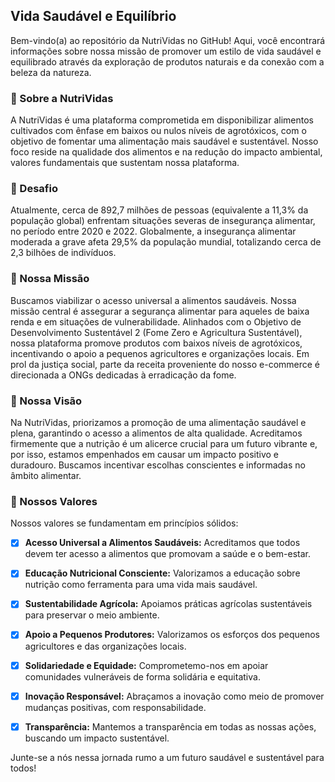 ## Vida Saudável e Equilíbrio
Bem-vindo(a) ao repositório da NutriVidas no GitHub! Aqui, você encontrará informações sobre nossa missão de promover um estilo de vida saudável e equilibrado através da exploração de produtos naturais e da conexão com a beleza da natureza.

### 🌱 Sobre a NutriVidas 
A NutriVidas é uma plataforma comprometida em disponibilizar alimentos cultivados com ênfase em baixos ou nulos níveis de agrotóxicos, com o objetivo de fomentar uma alimentação mais saudável e sustentável. Nosso foco reside na qualidade dos alimentos e na redução do impacto ambiental, valores fundamentais que sustentam nossa plataforma.

### 🚀 Desafio
Atualmente, cerca de 892,7 milhões de pessoas (equivalente a 11,3% da população global) enfrentam situações severas de insegurança alimentar, no período entre 2020 e 2022. Globalmente, a insegurança alimentar moderada a grave afeta 29,5% da população mundial, totalizando cerca de 2,3 bilhões de indivíduos.

### 🎯 Nossa Missão
Buscamos viabilizar o acesso universal a alimentos saudáveis. Nossa missão central é assegurar a segurança alimentar para aqueles de baixa renda e em situações de vulnerabilidade. Alinhados com o Objetivo de Desenvolvimento Sustentável 2 (Fome Zero e Agricultura Sustentável), nossa plataforma promove produtos com baixos níveis de agrotóxicos, incentivando o apoio a pequenos agricultores e organizações locais. Em prol da justiça social, parte da receita proveniente do nosso e-commerce é direcionada a ONGs dedicadas à erradicação da fome.

### 💪 Nossa Visão
Na NutriVidas, priorizamos a promoção de uma alimentação saudável e plena, garantindo o acesso a alimentos de alta qualidade. Acreditamos firmemente que a nutrição é um alicerce crucial para um futuro vibrante e, por isso, estamos empenhados em causar um impacto positivo e duradouro. Buscamos incentivar escolhas conscientes e informadas no âmbito alimentar.

### 📜 Nossos Valores
Nossos valores se fundamentam em princípios sólidos:

- [x] **Acesso Universal a Alimentos Saudáveis:** Acreditamos que todos devem ter acesso a alimentos que promovam a saúde e o bem-estar.  

- [x] **Educação Nutricional Consciente:** Valorizamos a educação sobre nutrição como ferramenta para uma vida mais saudável.  

- [x] **Sustentabilidade Agrícola:** Apoiamos práticas agrícolas sustentáveis para preservar o meio ambiente. 

- [x] **Apoio a Pequenos Produtores:** Valorizamos os esforços dos pequenos agricultores e das organizações locais.  

- [x] **Solidariedade e Equidade:** Comprometemo-nos em apoiar comunidades vulneráveis de forma solidária e equitativa.  

- [x] **Inovação Responsável:** Abraçamos a inovação como meio de promover mudanças positivas, com responsabilidade.  

- [x] **Transparência:** Mantemos a transparência em todas as nossas ações, buscando um impacto sustentável.  

Junte-se a nós nessa jornada rumo a um futuro saudável e sustentável para todos!  
